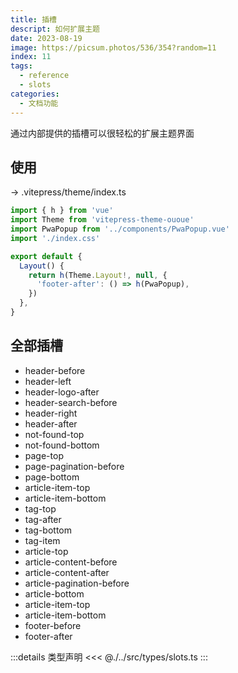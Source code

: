```yaml
---
title: 插槽
descript: 如何扩展主题
date: 2023-08-19
image: https://picsum.photos/536/354?random=11
index: 11
tags:
  - reference
  - slots
categories:
  - 文档功能
---
```


通过内部提供的插槽可以很轻松的扩展主题界面

<!-- more -->

## 使用

-> .vitepress/theme/index.ts

```ts
import { h } from 'vue'
import Theme from 'vitepress-theme-ououe'
import PwaPopup from '../components/PwaPopup.vue'
import './index.css'

export default {
  Layout() {
    return h(Theme.Layout!, null, {
      'footer-after': () => h(PwaPopup),
    })
  },
}
```

## 全部插槽

- header-before
- header-left
- header-logo-after
- header-search-before
- header-right
- header-after
- not-found-top
- not-found-bottom
- page-top
- page-pagination-before
- page-bottom
- article-item-top
- article-item-bottom
- tag-top
- tag-after
- tag-bottom
- tag-item
- article-top
- article-content-before
- article-content-after
- article-pagination-before
- article-bottom
- article-item-top
- article-item-bottom
- footer-before
- footer-after

:::details 类型声明
<<< @./../src/types/slots.ts
:::
